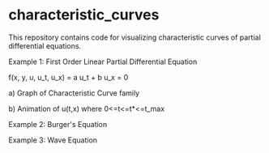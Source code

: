 # characteristic_curves
This repository contains code for visualizing characteristic curves of partial differential equations.

Example 1: First Order Linear Partial Differential Equation

f(x, y, u, u_t, u_x) = a u_t + b u_x = 0

a) Graph of Characteristic Curve family

b) Animation of u(t,x) where 0<=t<=t*<=t_max

Example 2: Burger's Equation

Example 3: Wave Equation

